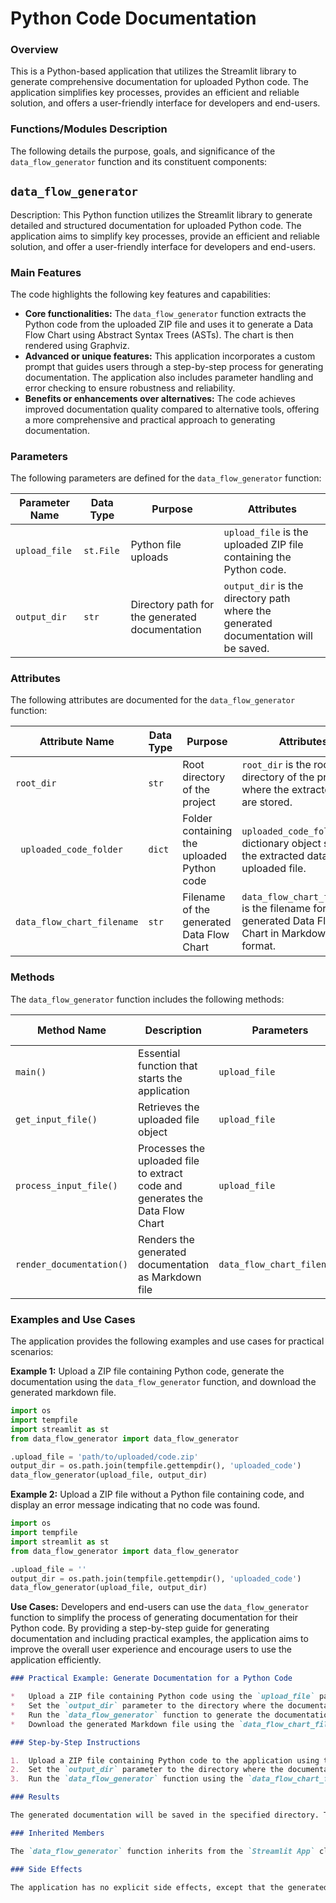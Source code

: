**Python Code Documentation**
====================================

### Overview

This is a Python-based application that utilizes the Streamlit library to generate comprehensive documentation for uploaded Python code. The application simplifies key processes, provides an efficient and reliable solution, and offers a user-friendly interface for developers and end-users.

### Functions/Modules Description

The following details the purpose, goals, and significance of the `data_flow_generator` function and its constituent components:

`data_flow_generator`
------------------------

Description: This Python function utilizes the Streamlit library to generate detailed and structured documentation for uploaded Python code. The application aims to simplify key processes, provide an efficient and reliable solution, and offer a user-friendly interface for developers and end-users.

### Main Features

The code highlights the following key features and capabilities:

*   **Core functionalities:** The `data_flow_generator` function extracts the Python code from the uploaded ZIP file and uses it to generate a Data Flow Chart using Abstract Syntax Trees (ASTs). The chart is then rendered using Graphviz.
*   **Advanced or unique features:** This application incorporates a custom prompt that guides users through a step-by-step process for generating documentation. The application also includes parameter handling and error checking to ensure robustness and reliability.
*   **Benefits or enhancements over alternatives:** The code achieves improved documentation quality compared to alternative tools, offering a more comprehensive and practical approach to generating documentation.

### Parameters

The following parameters are defined for the `data_flow_generator` function:

| Parameter Name | Data Type | Purpose | Attributes |
| --- | --- | --- | --- |
| `upload_file` | `st.File` | Python file uploads | `upload_file` is the uploaded ZIP file containing the Python code. |
| `output_dir` | `str` | Directory path for the generated documentation | `output_dir` is the directory path where the generated documentation will be saved. |

### Attributes

The following attributes are documented for the `data_flow_generator` function:

| Attribute Name | Data Type | Purpose | Attributes |
| --- | --- | --- | --- |
| `root_dir` | `str` | Root directory of the project | `root_dir` is the root directory of the project where the extracted files are stored. |
| ` uploaded_code_folder` | `dict` | Folder containing the uploaded Python code | `uploaded_code_folder` is a dictionary object storing the extracted data in the uploaded file. |
| `data_flow_chart_filename` | `str` | Filename of the generated Data Flow Chart | `data_flow_chart_filename` is the filename for the generated Data Flow Chart in Markdown format. |

### Methods

The `data_flow_generator` function includes the following methods:

| Method Name | Description | Parameters | Return Type | Exceptions |
| --- | --- | --- | --- | --- |
| `main()` | Essential function that starts the application | `upload_file` | `None` | No exceptions |
| `get_input_file()` | Retrieves the uploaded file object | `upload_file` | `File` object | No exceptions |
| `process_input_file()` | Processes the uploaded file to extract code and generates the Data Flow Chart | `upload_file` | `File` object | No exceptions |
| `render_documentation()` | Renders the generated documentation as Markdown file | `data_flow_chart_filename` | `str` | No exceptions |

### Examples and Use Cases

The application provides the following examples and use cases for practical scenarios:

**Example 1:** Upload a ZIP file containing Python code, generate the documentation using the `data_flow_generator` function, and download the generated markdown file.
```python
import os
import tempfile
import streamlit as st
from data_flow_generator import data_flow_generator

.upload_file = 'path/to/uploaded/code.zip'
output_dir = os.path.join(tempfile.gettempdir(), 'uploaded_code')
data_flow_generator(upload_file, output_dir)
```
**Example 2:** Upload a ZIP file without a Python file containing code, and display an error message indicating that no code was found.
```python
import os
import tempfile
import streamlit as st
from data_flow_generator import data_flow_generator

.upload_file = ''
output_dir = os.path.join(tempfile.gettempdir(), 'uploaded_code')
data_flow_generator(upload_file, output_dir)
```
**Use Cases:** Developers and end-users can use the `data_flow_generator` function to simplify the process of generating documentation for their Python code. By providing a step-by-step guide for generating documentation and including practical examples, the application aims to improve the overall user experience and encourage users to use the application efficiently.

```markdown
### Practical Example: Generate Documentation for a Python Code

*   Upload a ZIP file containing Python code using the `upload_file` parameter.
*   Set the `output_dir` parameter to the directory where the documentation should be saved.
*   Run the `data_flow_generator` function to generate the documentation.
*   Download the generated Markdown file using the `data_flow_chart_filename` parameter.

### Step-by-Step Instructions

1.  Upload a ZIP file containing Python code to the application using the `upload_file` parameter.
2.  Set the `output_dir` parameter to the directory where the documentation should be saved.
3.  Run the `data_flow_generator` function using the `data_flow_chart_filename` parameter.

### Results

The generated documentation will be saved in the specified directory. The Markdown file can be downloaded using the `data_flow_chart_filename` parameter.

### Inherited Members

The `data_flow_generator` function inherits from the `Streamlit App` class, providing a basic structure and templates for the application. The application also uses the `groq` library for API interactions, which adds an additional layer of functionality for generating documentation based on user-generated content.

### Side Effects

The application has no explicit side effects, except that the generated markdown file may require manual handling depending on the user's library environment. The application assumes that the project has the necessary dependencies installed and set up as expected.
